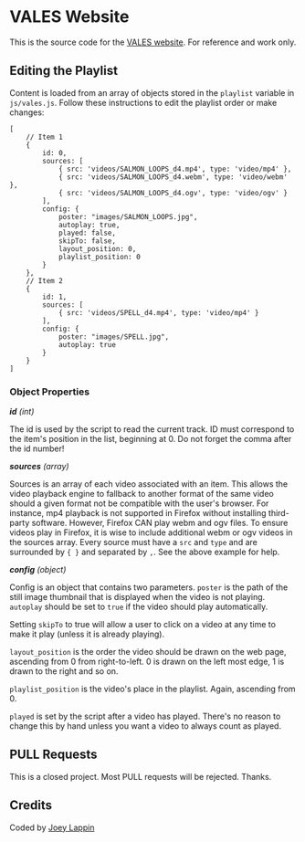 # VALES Website
This is the source code for the [VALES website](http://www.valesvalesvales.com). For reference and work only.
## Editing the Playlist
Content is loaded from an array of objects stored in the `playlist` variable in `js/vales.js`. Follow these instructions to edit the playlist order or make changes:    
```    
[       
    // Item 1
    {            
        id: 0,            
        sources: [     
            { src: 'videos/SALMON_LOOPS_d4.mp4', type: 'video/mp4' },
            { src: 'videos/SALMON_LOOPS_d4.webm', type: 'video/webm' },
            { src: 'videos/SALMON_LOOPS_d4.ogv', type: 'video/ogv' }
        ],
        config: {            
            poster: "images/SALMON_LOOPS.jpg",        
            autoplay: true,
            played: false,
            skipTo: false,
            layout_position: 0,
            playlist_position: 0
        }                
    },
    // Item 2
    {
        id: 1,
        sources: [
            { src: 'videos/SPELL_d4.mp4', type: 'video/mp4' }
        ],
        config: {
            poster: "images/SPELL.jpg",
            autoplay: true
        }
    }
]
```

### Object Properties
***id*** *(int)*

The id is used by the script to read the current track. ID must correspond to the item's position in the list, beginning at 0. Do not forget the comma after the id number!

***sources*** *(array)*

Sources is an array of each video associated with an item. This allows the video playback engine to fallback to another format of the same video should a given format not be compatible with the user's browser. For instance, mp4 playback is not supported in Firefox without installing third-party software. However, Firefox CAN play webm and ogv files. To ensure videos play in Firefox, it is wise to include additional webm or ogv videos in the sources array. Every source must have a `src` and `type` and are surrounded by `{ }` and separated by `,`. See the above example for help.

***config*** *(object)*

Config is an object that contains two parameters. `poster` is the path of the still image thumbnail that is displayed when the video is not playing. `autoplay` should be set to `true` if the video should play automatically.

Setting `skipTo` to true will allow a user to click on a video at any time to make it play (unless it is already playing).

`layout_position` is the order the video should be drawn on the web page, ascending from 0 from right-to-left. 0 is drawn on the left most edge, 1 is drawn to the right and so on.

`playlist_position` is the video's place in the playlist. Again, ascending from 0.

`played` is set by the script after a video has played. There's no reason to change this by hand unless you want a video to always count as played.


## PULL Requests
This is a closed project. Most PULL requests will be rejected. Thanks.

## Credits
Coded by [Joey Lappin](http://www.joeyfromspace.com)
